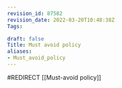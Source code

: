 ```yaml
---
revision_id: 87582
revision_date: 2022-03-20T10:48:38Z
Tags:

draft: false
Title: Must avoid policy
aliases:
- Must_avoid_policy
---
```

#REDIRECT [[Must-avoid policy]]